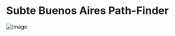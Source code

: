 # Subte Buenos Aires Path-Finder

![image](https://github.com/user-attachments/assets/2819943d-956d-4d27-ad8c-655d35867373)



